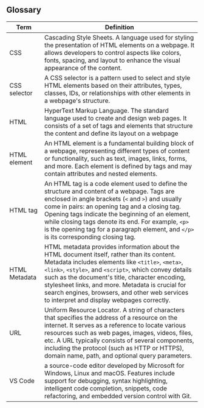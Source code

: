 ## Glossary

|  Term      　         | Definition   　 |
|-----------------------|----------------|
| CSS | Cascading Style Sheets. A language used for styling the presentation of HTML elements on a webpage. It allows developers to control aspects like colors, fonts, spacing, and layout to enhance the visual appearance of the content.
| CSS selector | A CSS selector is a pattern used to select and style HTML elements based on their attributes, types, classes, IDs, or relationships with other elements in a webpage's structure.
| HTML | HyperText Markup Language. The standard language used to create and design web pages. It consists of a set of tags and elements that structure the content and define its layout on a webpage
| HTML element | An HTML element is a fundamental building block of a webpage, representing different types of content or functionality, such as text, images, links, forms, and more. Each element is defined by tags and may contain attributes and nested elements.
| HTML tag | An HTML tag is a code element used to define the structure and content of a webpage. Tags are enclosed in angle brackets (`<` and `>`) and usually come in pairs: an opening tag and a closing tag. Opening tags indicate the beginning of an element, while closing tags denote its end. For example, `<p>` is the opening tag for a paragraph element, and `</p>` is its corresponding closing tag.
| HTML Metadata | HTML metadata provides information about the HTML document itself, rather than its content. Metadata includes elements like `<title>`, `<meta>`, `<link>`, `<style>`, and `<script>`, which convey details such as the document's title, character encoding, stylesheet links, and more. Metadata is crucial for search engines, browsers, and other web services to interpret and display webpages correctly.
| URL | Uniform Resource Locator. A string of characters that specifies the address of a resource on the internet. It serves as a reference to locate various resources such as web pages, images, videos, files, etc. A URL typically consists of several components, including the protocol (such as HTTP or HTTPS), domain name, path, and optional query parameters.
| VS Code | a source-code editor developed by Microsoft for Windows, Linux and macOS. Features include support for debugging, syntax highlighting, intelligent code completion, snippets, code refactoring, and embedded version control with Git.
